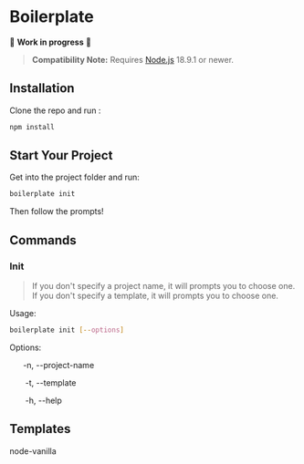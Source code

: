 # Boilerplate

:construction: **Work in progress** :construction:

> **Compatibility Note:**
> Requires [Node.js](https://nodejs.org/) 18.9.1 or newer.

## Installation

Clone the repo and run :

```bash
npm install
```

## Start Your Project

Get into the project folder and run:

```bash
boilerplate init
```

Then follow the prompts!

## Commands

### Init

> If you don't specify a project name, it will prompts you to choose one.
> If you don't specify a template, it will prompts you to choose one.

Usage:

```bash
boilerplate init [--options] 
```

Options:

&nbsp;&nbsp;&nbsp;&nbsp;&nbsp;&nbsp;-n, --project-name

&nbsp;&nbsp;&nbsp;&nbsp;&nbsp;&nbsp; -t, --template

&nbsp;&nbsp;&nbsp;&nbsp;&nbsp;&nbsp; -h, --help

## Templates

node-vanilla
